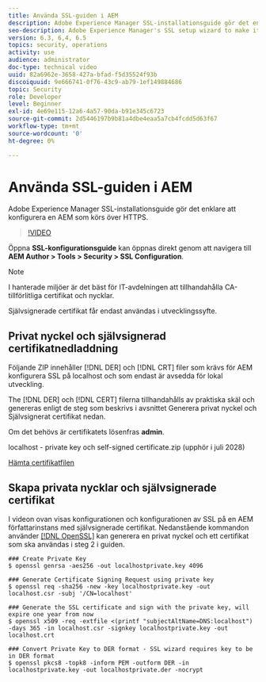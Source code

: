 ```yaml
---
title: Använda SSL-guiden i AEM
description: Adobe Experience Manager SSL-installationsguide gör det enklare att konfigurera en AEM som körs över HTTPS.
seo-description: Adobe Experience Manager's SSL setup wizard to make it easier to set up an AEM instance to run over HTTPS.
version: 6.3, 6,4, 6.5
topics: security, operations
activity: use
audience: administrator
doc-type: technical video
uuid: 82a6962e-3658-427a-bfad-f5d35524f93b
discoiquuid: 9e666741-0f76-43c9-ab79-1ef149884686
topic: Security
role: Developer
level: Beginner
exl-id: 4e69e115-12a6-4a57-90da-b91e345c6723
source-git-commit: 2d5446197b9b81a4dbe4eaa5a7cb4fcdd5d63f67
workflow-type: tm+mt
source-wordcount: '0'
ht-degree: 0%

---
```


# Använda SSL-guiden i AEM

Adobe Experience Manager SSL-installationsguide gör det enklare att konfigurera en AEM som körs över HTTPS.

>[!VIDEO](https://video.tv.adobe.com/v/17993/?quality=12&learn=on)

Öppna __SSL-konfigurationsguide__ kan öppnas direkt genom att navigera till __AEM Author > Tools > Security > SSL Configuration__.

>[!NOTE]
>
>I hanterade miljöer är det bäst för IT-avdelningen att tillhandahålla CA-tillförlitliga certifikat och nycklar.
>
>Självsignerade certifikat får endast användas i utvecklingssyfte.

## Privat nyckel och självsignerad certifikatnedladdning

Följande ZIP innehåller [!DNL DER] och [!DNL CRT] filer som krävs för AEM konfigurera SSL på localhost och som endast är avsedda för lokal utveckling.

The [!DNL DER] och [!DNL CERT] filerna tillhandahålls av praktiska skäl och genereras enligt de steg som beskrivs i avsnittet Generera privat nyckel och Självsignerat certifikat nedan.

Om det behövs är certifikatets lösenfras **admin**.

localhost - private key och self-signed certificate.zip (upphör i juli 2028)

[Hämta certifikatfilen](assets/use-the-ssl-wizard/certificate.zip)

## Skapa privata nycklar och självsignerade certifikat

I videon ovan visas konfigurationen och konfigurationen av SSL på en AEM författarinstans med självsignerade certifikat. Nedanstående kommandon använder [[!DNL OpenSSL]](https://www.openssl.org/) kan generera en privat nyckel och ett certifikat som ska användas i steg 2 i guiden.

```shell
### Create Private Key
$ openssl genrsa -aes256 -out localhostprivate.key 4096

### Generate Certificate Signing Request using private key
$ openssl req -sha256 -new -key localhostprivate.key -out localhost.csr -subj '/CN=localhost'

### Generate the SSL certificate and sign with the private key, will expire one year from now
$ openssl x509 -req -extfile <(printf "subjectAltName=DNS:localhost") -days 365 -in localhost.csr -signkey localhostprivate.key -out localhost.crt

### Convert Private Key to DER format - SSL wizard requires key to be in DER format
$ openssl pkcs8 -topk8 -inform PEM -outform DER -in localhostprivate.key -out localhostprivate.der -nocrypt
```
